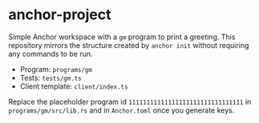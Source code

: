 # anchor-project

Simple Anchor workspace with a `gm` program to print a greeting. This repository mirrors the structure created by `anchor init` without requiring any commands to be run.

- Program: `programs/gm`
- Tests: `tests/gm.ts`
- Client template: `client/index.ts`

Replace the placeholder program id `11111111111111111111111111111111` in `programs/gm/src/lib.rs` and in `Anchor.toml` once you generate keys.
